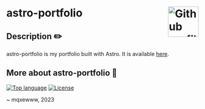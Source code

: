 # astro-portfolio <img href="https://github.com/mqxewww/astro-portfolio" src="https://avatars.githubusercontent.com/u/89202276?v=4" width="80px" alt="Github profile picture" align="right">

## Description :pencil2:

astro-portfolio is my portfolio built with Astro. It is available [here](https://portfolio.apps.mqxewww.dev).

## More about astro-portfolio :memo:

[![Top language](https://img.shields.io/github/languages/top/mqxewww/astro-portfolio?color=777BB4&logo=php&logoColor=white&style=for-the-badge)](https://github.com/mqxewww/astro-portfolio/search?l=php)
[![License](https://img.shields.io/github/license/mqxewww/astro-portfolio?style=for-the-badge)](https://github.com/mqxewww/astro-portfolio/blob/master/LICENSE)

~ mqxewww, 2023
